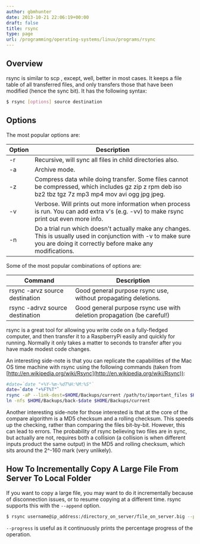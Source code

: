 ```yaml
---
author: gbmhunter
date: 2013-10-21 22:06:19+00:00
draft: false
title: rsync
type: page
url: /programming/operating-systems/linux/programs/rsync
---
```


## Overview

rsync is similar to scp , except, well, better in most cases. It keeps a file table of all transferred files, and only transfers those that have been modified (hence the sync bit). It has the following syntax:

```sh   
$ rsync [options] source destination
```

## Options

The most popular options are:

<table>
    <thead>
        <tr>
            <th>Option</th>
            <th>Description</th>
        </tr>
    </thead>
<tbody>
<tr >
<td >-r
</td>

<td >Recursive, will sync all files in child directories also.
</td>
</tr>
<tr >

<td >-a
</td>

<td >Archive mode.
</td>
</tr>
<tr >

<td >-z
</td>

<td >Compress data while doing transfer. Some files cannot be compressed, which includes gz zip z rpm deb iso bz2 tbz tgz 7z mp3 mp4 mov avi ogg jpg jpeg.
</td>
</tr>
<tr >

<td >-v
</td>

<td >Verbose. Will prints out more information when process is run. You can add extra v's (e.g. -vv) to make rsync print out even more info.
</td>
</tr>
<tr >

<td >-n
</td>

<td >Do a trial run which doesn't actually make any changes. This is usually used in conjunction with -v to make sure you are doing it correctly before make any modifications.
</td>
</tr>
</tbody>
</table>


Some of the most popular combinations of options are:


<table>
    <thead>
        <tr>
            <th>Command</th>
            <th>Description</th>
        </tr>
    </thead>
<tbody>
<tr>
<td >rsync -arvz source destination
</td>

<td >Good general purpose rsync use, without propagating deletions.
</td>
</tr>
<tr >

<td >rsync -adrvz source destination
</td>

<td >Good general purpose rsync use with deletion propagation (be careful!)
</td>
</tr>
</tbody>
</table>

rsync is a great tool for allowing you write code on a fully-fledged computer, and then transfer it to a RaspberryPi easily and quickly for running. Normally it only takes a matter to seconds to transfer after you have made modest code changes.

An interesting side-note is that you can replicate the capabilities of the Mac OS time machine with rsync using the following commands (taken from [http://en.wikipedia.org/wiki/Rsync](http://en.wikipedia.org/wiki/Rsync)):

```sh
#date=`date "+%Y-%m-%dT%H:%M:%S"`
date=`date "+%FT%T"`
rsync -aP --link-dest=$HOME/Backups/current /path/to/important_files $HOME/Backups/back-$date
ln -nfs $HOME/Backups/back-$date $HOME/Backups/current
```

Another interesting side-note for those interested is that at the core of the compare algorithm is a MD5 checksum and a rolling checksum. This speeds up the checking, rather than comparing the files bit-by-bit. However, this can lead to errors. The probability of rsync believing two files are in sync, but actually are not, requires both a collision (a collision is when different inputs product the same output) in the MD5 and rolling checksum, which sits around the 2^-160 mark (very unlikely).

## How To Incrementally Copy A Large File From Server To Local Folder

If you want to copy a large file, you may want to do it incrementally because of disconnection issues, or to resume copying at a different time. rsync supports this with the `--append` option.

```sh    
$ rsync username@ip_address:/directory_on_server/file_on_server.big --progress --append
```

`--progress` is useful as it continuously prints the percentage progress of the operation.
